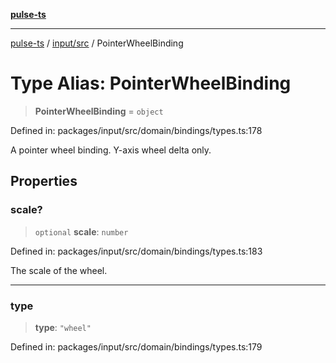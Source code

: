 [**pulse-ts**](../../../README.md)

***

[pulse-ts](../../../README.md) / [input/src](../README.md) / PointerWheelBinding

# Type Alias: PointerWheelBinding

> **PointerWheelBinding** = `object`

Defined in: packages/input/src/domain/bindings/types.ts:178

A pointer wheel binding. Y-axis wheel delta only.

## Properties

### scale?

> `optional` **scale**: `number`

Defined in: packages/input/src/domain/bindings/types.ts:183

The scale of the wheel.

***

### type

> **type**: `"wheel"`

Defined in: packages/input/src/domain/bindings/types.ts:179
